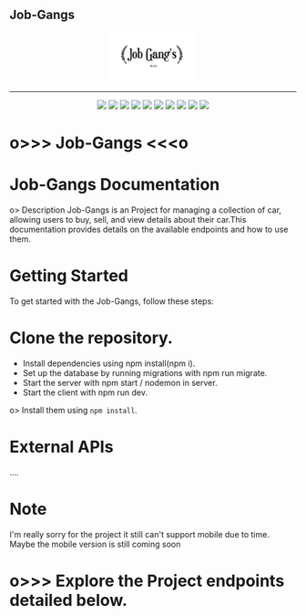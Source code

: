 ## Job-Gangs
<div align="center">
  <img src="./client/client/public/logo.PNG" width="150px" alt="Logo">
</div>

-----

<div align="center">
  <img src="https://img.shields.io/badge/Javascript-ES6-yellow.svg">
  <img src="https://img.shields.io/badge/React-5.15.1-blue.svg">
  <img src="https://img.shields.io/badge/License-MIT-orange.svg">
  <img src="https://img.shields.io/badge/Tools-Oauth-white"> 
  <img src="https://img.shields.io/badge/vite@latest-violet">
  <img src="https://img.shields.io/badge/postcss -gold">
  <img src="https://img.shields.io/badge/autoprefixer-red">
  <img src="https://img.shields.io/badge/tailwindcss-blue"> 
  <img src="https://img.shields.io/badge/bootstrap@5.3.3-purple"> 
  <img src="https://img.shields.io/badge/wakatimes-23.55hours-blue"> 
</div>



# o>>> Job-Gangs  <<<o

# Job-Gangs Documentation
 o> Description
  Job-Gangs is an Project for managing a collection of car, allowing users to buy, sell, and view details about their car.This documentation provides details on the available endpoints and how to use them.

# Getting Started
 To get started with the Job-Gangs, follow these steps:

# Clone the repository.
 - Install dependencies using npm install(npm i).
 - Set up the database by running migrations with npm run migrate.
 - Start the server with npm start / nodemon in server.
 - Start the client with npm run dev.

o> Install them using `npm install`.

 # External APIs
....

# Note
I'm really sorry for the project it still can't support mobile due to time. Maybe the mobile version is still coming soon



# o>>> Explore the Project endpoints detailed below.